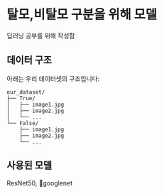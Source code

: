# 탈모,비탈모 구분을 위해 모델 

딥러닝 공부를 위해 작성함
## 데이터 구조

아래는 우리 데이터셋의 구조입니다:


```
our_dataset/
├── True/
│   ├── image1.jpg
│   ├── image2.jpg
│   └── ...
└── False/
    ├── image1.jpg
    ├── image2.jpg
    └── ...
```


## 사용된 모델 
 ResNet50, googlenet

